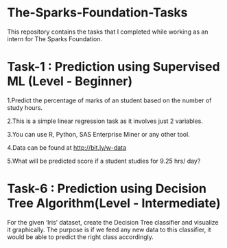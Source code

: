 # The-Sparks-Foundation-Tasks
This repository contains the tasks that I completed while working as an intern for The Sparks Foundation.  

# Task-1 : Prediction using Supervised ML (Level - Beginner)

1.Predict the percentage of marks of an student based on the number of study hours.

2.This is a simple linear regression task as it involves just 2 variables.

3.You can use R, Python, SAS Enterprise Miner or any other tool.

4.Data can be found at http://bit.ly/w-data

5.What will be predicted score if a student studies for 9.25 hrs/ day?



# Task-6 : Prediction using Decision Tree Algorithm(Level - Intermediate)

For the given ‘Iris’ dataset, create the Decision Tree classifier and visualize it graphically.
The purpose is if we feed any new data to this classifier, it would be able to predict the right class accordingly.
